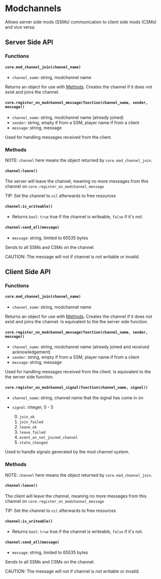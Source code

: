 # Modchannels
Allows server side mods (SSMs) communication to client side mods (CSMs) and vice versa.

## Server Side API

### Functions

#### `core.mod_channel_join(channel_name)`
* `channel_name`: string, modchannel name

Returns an object for use with [Methods](#methods). Creates the channel if it does not exist and joins the channel.

#### `core.register_on_modchannel_message(function(channel_name, sender, message))`
* `channel_name`: string, modchannel name (already joined)
* `sender`: string, empty if from a SSM, player name if from a client
* `message`: string, message

Used for handling messages received from the client.

### Methods
NOTE: `channel` here means the object returned by `core.mod_channel_join`.

#### `channel:leave()`
The server will leave the channel, meaning no more messages from this channel on `core.register_on_modchannel_message`

TIP: Set the channel to `nil` afterwards to free resources

#### `channel:is_writeable()`
* Returns `bool`: `true` true if the channel is writeable, `false` if it's not.

#### `channel:send_all(message)`
* `message`: string, limited to 65535 bytes

Sends to all SSMs and CSMs on the channel.

CAUTION: The message will not if channel is not writable or invalid.

## Client Side API

### Functions

#### `core.mod_channel_join(channel_name)`
* `channel_name`: string, modchannel name

Returns an object for use with [Methods](#methods-1). Creates the channel if it does not exist and joins the channel. Is equivalent to the the server side function.

#### `core.register_on_modchannel_message(function(channel_name, sender, message))`
* `channel_name`: string, modchannel name (already joined and received acknowledgement)
* `sender`: string, empty if from a SSM, player name if from a client
* `message`: string, message

Used for handling messages received from the client. Is equivalent to the the server side function.

#### `core.register_on_modchannel_signal(function(channel_name, signal))`
* `channel_name`: string, channel name that the signal has come in on
* `signal`: integer, 0 - 5

	0. `join_ok`
	1. `join_failed`
	2. `leave_ok`
	3. `leave_failed`
	4. `event_on_not_joined_channel`
	5. `state_changed`

Used to handle signals generated by the mod channel system.

### Methods
NOTE: `channel` here means the object returned by `core.mod_channel_join`.

#### `channel:leave()`
The client will leave the channel, meaning no more messages from this channel on `core.register_on_modchannel_message`

TIP: Set the channel to `nil` afterwards to free resources

#### `channel:is_writeable()`
* Returns `bool`: `true` true if the channel is writeable, `false` if it's not.

#### `channel:send_all(message)`
* `message`: string, limited to 65535 bytes

Sends to all SSMs and CSMs on the channel.

CAUTION: The message will not if channel is not writable or invalid.
